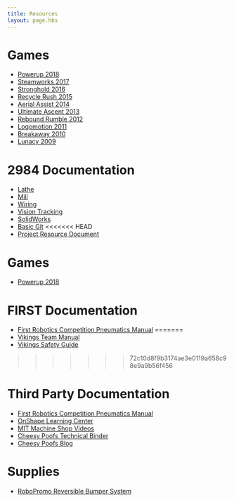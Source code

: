 ```yaml
---
title: Resources
layout: page.hbs
---
```


# Games

- [Powerup 2018](/games/power-up-2018/)
- [Steamworks 2017](/games/steamworks-2017/)
- [Stronghold 2016](/games/stronghold-2016/)
- [Recycle Rush 2015](/games/recycle-rush-2015/)
- [Aerial Assist 2014](/games/aerial-assist-2014/)
- [Ultimate Ascent 2013](/games/ultimate-ascent-2013/)
- [Rebound Rumble 2012](/games/rebound-rumble-2012/)
- [Logomotion 2011](/games/logomotion-2011/)
- [Breakaway 2010](/games/breakaway-2010/)
- [Lunacy 2009](/games/lunacy-2009/)

# 2984 Documentation

- [Lathe](/courses/lathe/)
- [Mill](/courses/mill/)
- [Wiring](/courses/wiring/)
- [Vision Tracking](/courses/vision-tracking/)
- [SolidWorks](/courses/solidworks/)
- [Basic Git](/courses/git-basics/)
<<<<<<< HEAD
- [Project Resource Document](/courses/projectResourceDocument/)
# Games

- [Powerup 2018](/games/power-up-2018/)

# FIRST Documentation

- [First Robotics Competition Pneumatics Manual](/pdfs/pneumatics-manual.pdf)
=======
- [Vikings Team Manual](/courses/team-manual/)
- [Vikings Safety Guide](/courses/safety-guide/)
>>>>>>> 72c10d8f9b3174ae3e0119a658c98e9a9b56f456

# Third Party Documentation

- [First Robotics Competition Pneumatics Manual](/pdfs/pneumatics-manual.pdf)
- [OnShape Learning Center](https://learn.onshape.com/)
- [MIT Machine Shop Videos](https://www.youtube.com/playlist?list=PLF06SHGgSg4Fk5-yeh8DN3g6ZgaM0tbk7)
- [Cheesy Poofs Technical Binder](https://media.team254.com/2017/09/964207d8-technicalBinder2017.pdf)
- [Cheesy Poofs Blog](https://www.team254.com/blog/)

# Supplies

- [RoboPromo Reversible Bumper System](http://www.robopromo.com/category_s/1825.htm)